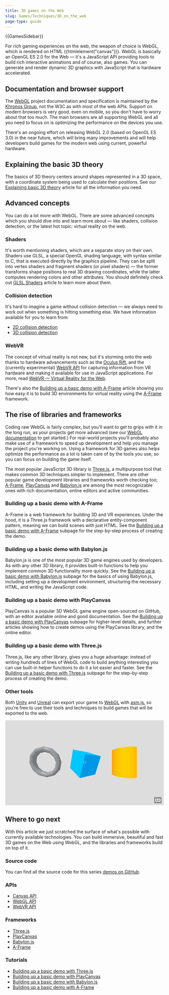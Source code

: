 ```yaml
---
title: 3D games on the Web
slug: Games/Techniques/3D_on_the_web
page-type: guide
---
```


{{GamesSidebar}}

For rich gaming experiences on the web, the weapon of choice is WebGL, which is rendered on HTML {{htmlelement("canvas")}}. WebGL is basically an OpenGL ES 2.0 for the Web — it's a JavaScript API providing tools to build rich interactive animations and of course, also games. You can generate and render dynamic 3D graphics with JavaScript that is hardware accelerated.

## Documentation and browser support

The [WebGL](/en-US/docs/Web/API/WebGL_API) project documentation and specification is maintained by the [Khronos Group](https://www.khronos.org/), not the W3C as with most of the web APIs. Support on modern browsers is very good, even on mobile, so you don't have to worry about that too much. The main browsers are all supporting WebGL and all you need to focus on is optimizing the performance on the devices you use.

There's an ongoing effort on releasing WebGL 2.0 (based on OpenGL ES 3.0) in the near future, which will bring many improvements and will help developers build games for the modern web using current, powerful hardware.

## Explaining the basic 3D theory

The basics of 3D theory centers around shapes represented in a 3D space, with a coordinate system being used to calculate their positions. See our [Explaining basic 3D theory](/en-US/docs/Games/Techniques/3D_on_the_web/Basic_theory) article for all the information you need.

## Advanced concepts

You can do a lot more with WebGL. There are some advanced concepts which you should dive into and learn more about — like shaders, collision detection, or the latest hot topic: virtual reality on the web.

### Shaders

It's worth mentioning shaders, which are a separate story on their own. Shaders use GLSL, a special OpenGL shading language, with syntax similar to C, that is executed directly by the graphics pipeline. They can be split into vertex shaders and fragment shaders (or pixel shaders) — the former transforms shape positions to real 3D drawing coordinates, while the latter computes rendering colors and other attributes. You should definitely check out [GLSL Shaders](/en-US/docs/Games/Techniques/3D_on_the_web/GLSL_Shaders) article to learn more about them.

### Collision detection

It's hard to imagine a game without collision detection — we always need to work out when something is hitting something else. We have information available for you to learn from:

- [2D collision detection](/en-US/docs/Games/Techniques/2D_collision_detection)
- [3D collision detection](/en-US/docs/Games/Techniques/3D_collision_detection)

### WebVR

The concept of virtual reality is not new, but it's storming onto the web thanks to hardware advancements such as the [Oculus Rift](https://www.oculus.com/rift/), and the (currently experimental) [WebVR API](/en-US/docs/Web/API/WebVR_API) for capturing information from VR hardware and making it available for use in JavaScript applications. For more, read [WebVR — Virtual Reality for the Web](/en-US/docs/Games/Techniques/3D_on_the_web/WebVR).

There's also the [Building up a basic demo with A-Frame](/en-US/docs/Games/Techniques/3D_on_the_web/Building_up_a_basic_demo_with_A-Frame) article showing you how easy it is to build 3D environments for virtual reality using the [A-Frame](https://aframe.io/) framework.

## The rise of libraries and frameworks

Coding raw WebGL is fairly complex, but you'll want to get to grips with it in the long run, as your projects get more advanced (see our [WebGL documentation](/en-US/docs/Web/API/WebGL_API) to get started.) For real-world projects you'll probably also make use of a framework to speed up development and help you manage the project you're working on. Using a framework for 3D games also helps optimize the performance as a lot is taken care of by the tools you use, so you can focus on building the game itself.

The most popular JavaScript 3D library is [Three.js](https://threejs.org/), a multipurpose tool that makes common 3D techniques simpler to implement. There are other popular game development libraries and frameworks worth checking too; [A-Frame](https://aframe.io), [PlayCanvas](https://playcanvas.com/) and [Babylon.js](https://www.babylonjs.com/) are among the most recognizable ones with rich documentation, online editors and active communities.

### Building up a basic demo with A-Frame

A-Frame is a web framework for building 3D and VR experiences. Under the hood, it is a Three.js framework with a declarative entity-component pattern, meaning we can build scenes with just HTML. See the [Building up a basic demo with A-Frame](/en-US/docs/Games/Techniques/3D_on_the_web/Building_up_a_basic_demo_with_A-Frame) subpage for the step-by-step process of creating the demo.

### Building up a basic demo with Babylon.js

Babylon.js is one of the most popular 3D game engines used by developers. As with any other 3D library, it provides built-in functions to help you implement common 3D functionality more quickly. See the [Building up a basic demo with Babylon.js](/en-US/docs/Games/Techniques/3D_on_the_web/Building_up_a_basic_demo_with_Babylon.js) subpage for the basics of using Babylon.js, including setting up a development environment, structuring the necessary HTML, and writing the JavaScript code.

### Building up a basic demo with PlayCanvas

PlayCanvas is a popular 3D WebGL game engine open-sourced on GitHub, with an editor available online and good documentation. See the [Building up a basic demo with PlayCanvas](/en-US/docs/Games/Techniques/3D_on_the_web/Building_up_a_basic_demo_with_PlayCanvas) subpage for higher-level details, and further articles showing how to create demos using the PlayCanvas library, and the online editor.

### Building up a basic demo with Three.js

Three.js, like any other library, gives you a huge advantage: instead of writing hundreds of lines of WebGL code to build anything interesting you can use built-in helper functions to do it a lot easier and faster. See the [Building up a basic demo with Three.js](/en-US/docs/Games/Techniques/3D_on_the_web/Building_up_a_basic_demo_with_Three.js) subpage for the step-by-step process of creating the demo.

### Other tools

Both [Unity](https://unity.com/) and [Unreal](https://www.unrealengine.com/) can export your game to [WebGL](/en-US/docs/Web/API/WebGL_API) with [asm.js](/en-US/docs/Games/Tools/asm.js), so you're free to use their tools and techniques to build games that will be exported to the web.

![Illustration of three 3D geometry shapes: a grey torus, a blue cube, and a yellow cylinder.](shapes.png)

## Where to go next

With this article we just scratched the surface of what's possible with currently available technologies. You can build immersive, beautiful and fast 3D games on the Web using WebGL, and the libraries and frameworks build on top of it.

### Source code

You can find all the source code for this series [demos on GitHub](https://end3r.github.io/MDN-Games-3D/).

### APIs

- [Canvas API](/en-US/docs/Web/API/Canvas_API)
- [WebGL API](/en-US/docs/Web/API/WebGL_API)
- [WebVR API](/en-US/docs/Web/API/WebVR_API)

### Frameworks

- [Three.js](https://threejs.org/)
- [PlayCanvas](https://playcanvas.com/)
- [Babylon.js](https://www.babylonjs.com/)
- [A-Frame](https://aframe.io/)

### Tutorials

- [Building up a basic demo with Three.js](/en-US/docs/Games/Techniques/3D_on_the_web/Building_up_a_basic_demo_with_Three.js)
- [Building up a basic demo with PlayCanvas](/en-US/docs/Games/Techniques/3D_on_the_web/Building_up_a_basic_demo_with_PlayCanvas)
- [Building up a basic demo with Babylon.js](/en-US/docs/Games/Techniques/3D_on_the_web/Building_up_a_basic_demo_with_Babylon.js)
- [Building up a basic demo with A-Frame](/en-US/docs/Games/Techniques/3D_on_the_web/Building_up_a_basic_demo_with_A-Frame)
